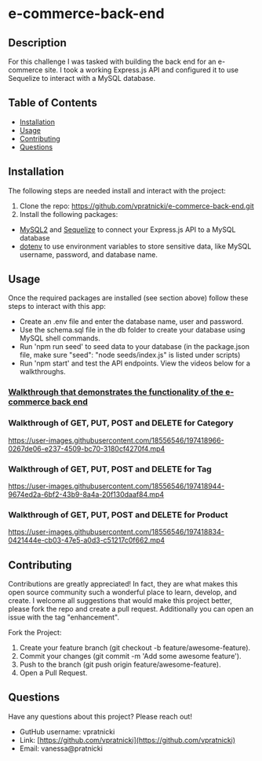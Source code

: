 # e-commerce-back-end

## Description

For this challenge I was tasked with building the back end for an e-commerce site. I took a working Express.js API and configured it to use Sequelize to interact with a MySQL database. 

## Table of Contents

- [Installation](#installation)
- [Usage](#usage)
- [Contributing](#contributing)
- [Questions](#questions)

## Installation

The following steps are needed install and interact with the project: 
1. Clone the repo: https://github.com/vpratnicki/e-commerce-back-end.git
2. Install the following packages: 
- [MySQL2](https://www.npmjs.com/package/mysql2) and [Sequelize](https://www.npmjs.com/package/sequelize) to connect your Express.js API to a MySQL database 
- [dotenv](https://www.npmjs.com/package/dotenv) to use environment variables to store sensitive data, like MySQL username, password, and database name.

## Usage

Once the required packages are installed (see section above) follow these steps to interact with this app:
- Create an .env file and enter the database name, user and password. 
- Use the schema.sql file in the db folder to create your database using MySQL shell commands.
- Run 'npm run seed' to seed data to your database (in the package.json file, make sure "seed": "node seeds/index.js" is listed under scripts)
- Run 'npm start' and test the API endpoints. View the videos below for a walkthroughs.

### [Walkthrough that demonstrates the functionality of the e-commerce back end](https://watch.screencastify.com/v/RTvIuSTKzEDCYMNxmbd0)

### Walkthrough of GET, PUT, POST and DELETE for Category

https://user-images.githubusercontent.com/18556546/197418966-0267de06-e237-4509-bc70-3180cf4270f4.mp4

### Walkthrough of GET, PUT, POST and DELETE for Tag

https://user-images.githubusercontent.com/18556546/197418944-9674ed2a-6bf2-43b9-8a4a-20f130daaf84.mp4

### Walkthrough of GET, PUT, POST and DELETE for Product

https://user-images.githubusercontent.com/18556546/197418834-0421444e-cb03-47e5-a0d3-c51217c0f662.mp4

## Contributing 

Contributions are greatly appreciated! In fact, they are what makes this open source community such a wonderful place to learn, develop, and create. I welcome all suggestions that would make this project better, please fork the repo and create a pull request. Additionally you can open an issue with the tag "enhancement". 

Fork the Project: 
1. Create your feature branch (git checkout -b feature/awesome-feature).
2. Commit your changes (git commit -m 'Add some awesome feature'). 
3. Push to the branch (git push origin feature/awesome-feature).
4. Open a Pull Request.

## Questions

Have any questions about this project? Please reach out! 

- GutHub username: vpratnicki
- Link: [https://github.com/vpratnicki](https://github.com/vpratnicki)
- Email: vanessa@pratnicki
